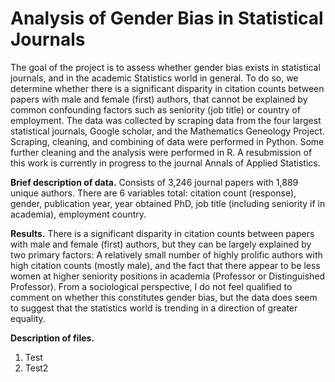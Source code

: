 # Analysis of Gender Bias in Statistical Journals
The goal of the project is to assess whether gender bias exists in statistical journals, and in the academic Statistics world in general. To do so, we determine whether there is a significant disparity in citation counts between papers with male and female (first) authors, that cannot be explained by common confounding factors such as seniority (job title) or country of employment. The data was collected by scraping data from the four largest statistical journals, Google scholar, and the Mathematics Geneology Project. Scraping, cleaning, and combining of data were performed in Python. Some further cleaning and the analysis were performed in R. A resubmission of this work is currently in progress to the journal Annals of Applied Statistics. 


**Brief description of data.**
Consists of 3,246 journal papers with 1,889 unique authors. There are 6 variables total: citation count (response), gender, publication year, year obtained PhD, job title (including seniority if in academia), employment country. 

**Results.** 
There is a significant disparity in citation counts between papers with male and female (first) authors, but they can be largely explained by two primary factors: A relatively small number of highly prolific authors with high citation counts (mostly male), and the fact that there appear to be less women at higher seniority positions in academia (Professor or Distinguished Professor). From a sociological perspective, I do not feel qualified to comment on whether this constitutes gender bias, but the data does seem to suggest that the statistics world is trending in a direction of greater equality. 

**Description of files.**

1. Test
2. Test2
